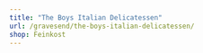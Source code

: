 ```yaml
---
title: "The Boys Italian Delicatessen"
url: /gravesend/the-boys-italian-delicatessen/
shop: Feinkost
---
```

